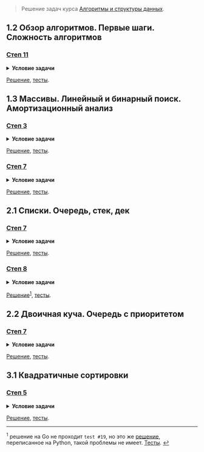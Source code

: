 > Решение задач курса [Алгоритмы и структуры данных](https://stepik.org/course/156/).

## 1.2 Обзор алгоритмов. Первые шаги. Сложность алгоритмов

### [Степ 11](https://stepik.org/lesson/12555/step/11)

<details>
<summary><strong>Условие задачи</strong></summary>

![Условие задачи](lesson-12555/step-11/challenge.png)

</details>

[Решение](lesson-12555/step-11/main.go), [тесты](lesson-12555/step-11/main_test.go).

## 1.3 Массивы. Линейный и бинарный поиск. Амортизационный анализ

### [Степ 3](https://stepik.org/lesson/12556/step/3)

<details>
<summary><strong>Условие задачи</strong></summary>

![Условие задачи](lesson-12556/step-3/challenge.png)

</details>

[Решение](lesson-12556/step-3/main.go), [тесты](lesson-12556/step-3/main_test.go).

### [Степ 7](https://stepik.org/lesson/12556/step/7)

<details>
<summary><strong>Условие задачи</strong></summary>

![Условие задачи](lesson-12556/step-7/challenge.png)

</details>

[Решение](lesson-12556/step-7/main.go), [тесты](lesson-12556/step-7/main_test.go).

## 2.1 Списки. Очередь, стек, дек

### [Степ 7](https://stepik.org/lesson/12559/step/7)

<details>
<summary><strong>Условие задачи</strong></summary>

![Условие задачи](lesson-12559/step-7/challenge.png)

</details>

[Решение](lesson-12559/step-7/main.go), [тесты](lesson-12559/step-7/main_test.go).

### [Степ 8](https://stepik.org/lesson/12559/step/8)

<details>
<summary><strong>Условие задачи</strong></summary>

![Условие задачи](lesson-12559/step-8/challenge.png)

</details>

[Решение](lesson-12559/step-8/main.go)<sup id="a-12559-8">[1](#12559-8)</sup>, [тесты](lesson-12559/step-8/main_test.go).

## 2.2 Двоичная куча. Очередь с приоритетом

### [Степ 7](https://stepik.org/lesson/12560/step/7)

<details>
<summary><strong>Условие задачи</strong></summary>

![Условие задачи](lesson-12560/step-7/challenge.png)

</details>

[Решение](lesson-12560/step-7/main.go), [тесты](lesson-12560/step-7/main_test.go).

## 3.1 Квадратичные сортировки

### [Степ 5](https://stepik.org/lesson/12561/step/5)

<details>
<summary><strong>Условие задачи</strong></summary>

![Условие задачи](lesson-12561/step-5/challenge.png)

</details>

[Решение](lesson-12561/step-5/main.go), [тесты](lesson-12561/step-5/main_test.go).

---

<sup id="12559-8">1</sup> решение на Go не проходит `test #19`, но это же [решение](lesson-12559/step-8/solution.py),
переписанное на Python, такой проблемы не имеет. [Тесты](lesson-12559/step-8/solution_test.py). [↩](#a-12559-8)
